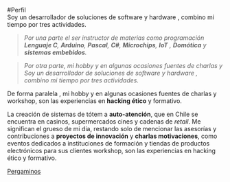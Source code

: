 #Perfil   
Soy un desarrollador de soluciones de software y hardware , combino mi tiempo por tres actividades.

  >*Por una parte el ser instructor de materias como programación **Lenguaje C**, **Arduino**, **Pascal**, **C#**, **Microchips**, **IoT** , **Domótica** y **sistemas embebidos**.*

 >*Por otra parte, mi hobby y en algunas ocasiones fuentes de charlas y Soy un desarrollador de soluciones de software y hardware , combino mi tiempo por tres actividades.*

 De forma paralela , mi hobby y en algunas ocasiones fuentes de charlas y workshop,  son las experiencias en **hacking ético** y formativo.

   La creación de sistemas de tótem a **auto-atención**, que en Chile se encuentra en casinos, supermercados cines y cadenas de _retail_. Me significan el grueso de mi dia, restando solo de mencionar las  asesorías y contribuciones a **proyectos de innovación** y **charlas motivaciones**, como eventos dedicados a instituciones de formación y tiendas de productos electrónicos para sus clientes
 workshop,  son las experiencias en hacking ético y formativo.


[Pergaminos](https://drive.google.com/drive/folders/1Nla8_eYAxM96T-W4cR5ifOVbdbFjsllW?usp=sharing)

